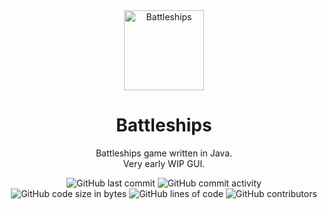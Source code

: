 <div align="center">
  <img src="https://github.com/Matejko06/Battleships/blob/master/src/main/resources/assets/icon.png?raw=true" alt="Battleships" width="128" height="128">
</div>

<h1 align="center">
  Battleships
</h1>

<p align="center">
    Battleships game written in Java.<br>
    Very early WIP GUI.
</p>

<div align="center">
    <img src="https://img.shields.io/github/last-commit/Matejko06/Battleships" alt="GitHub last commit"/>
    <img src="https://img.shields.io/github/commit-activity/w/Matejko06/Battleships" alt="GitHub commit activity"/>
    <br>
    <img src="https://img.shields.io/github/languages/code-size/Matejko06/Battleships" alt="GitHub code size in bytes"/>
    <img src="https://tokei.rs/b1/github/Matejko06/Battleships" alt="GitHub lines of code"/>
    <img src="https://img.shields.io/github/contributors/Matejko06/Battleships" alt="GitHub contributors"/>
</div>
